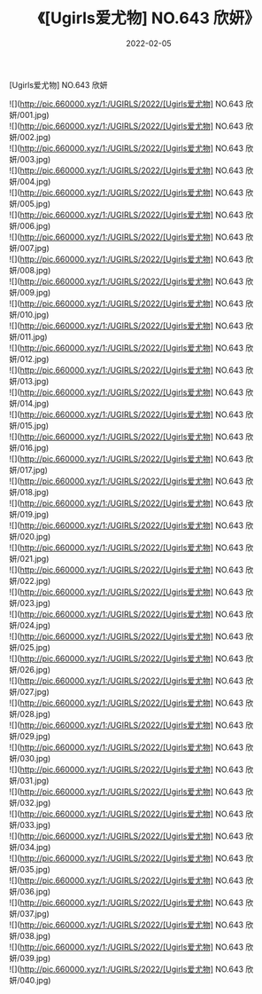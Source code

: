 ﻿---
layout: post
title:  《[Ugirls爱尤物] NO.643 欣妍》
date:   2022-02-05
img: http://pic.660000.xyz/1:/UGIRLS/2022/[Ugirls爱尤物] NO.643 欣妍/000.jpg
categories: [美女, 清纯, 唯美]
---

[Ugirls爱尤物] NO.643 欣妍

 ![](http://pic.660000.xyz/1:/UGIRLS/2022/[Ugirls爱尤物] NO.643 欣妍/001.jpg) <br>![](http://pic.660000.xyz/1:/UGIRLS/2022/[Ugirls爱尤物] NO.643 欣妍/002.jpg) <br>![](http://pic.660000.xyz/1:/UGIRLS/2022/[Ugirls爱尤物] NO.643 欣妍/003.jpg) <br>![](http://pic.660000.xyz/1:/UGIRLS/2022/[Ugirls爱尤物] NO.643 欣妍/004.jpg) <br>![](http://pic.660000.xyz/1:/UGIRLS/2022/[Ugirls爱尤物] NO.643 欣妍/005.jpg) <br>![](http://pic.660000.xyz/1:/UGIRLS/2022/[Ugirls爱尤物] NO.643 欣妍/006.jpg) <br>![](http://pic.660000.xyz/1:/UGIRLS/2022/[Ugirls爱尤物] NO.643 欣妍/007.jpg) <br>![](http://pic.660000.xyz/1:/UGIRLS/2022/[Ugirls爱尤物] NO.643 欣妍/008.jpg) <br>![](http://pic.660000.xyz/1:/UGIRLS/2022/[Ugirls爱尤物] NO.643 欣妍/009.jpg) <br>![](http://pic.660000.xyz/1:/UGIRLS/2022/[Ugirls爱尤物] NO.643 欣妍/010.jpg) <br>![](http://pic.660000.xyz/1:/UGIRLS/2022/[Ugirls爱尤物] NO.643 欣妍/011.jpg) <br>![](http://pic.660000.xyz/1:/UGIRLS/2022/[Ugirls爱尤物] NO.643 欣妍/012.jpg) <br>![](http://pic.660000.xyz/1:/UGIRLS/2022/[Ugirls爱尤物] NO.643 欣妍/013.jpg) <br>![](http://pic.660000.xyz/1:/UGIRLS/2022/[Ugirls爱尤物] NO.643 欣妍/014.jpg) <br>![](http://pic.660000.xyz/1:/UGIRLS/2022/[Ugirls爱尤物] NO.643 欣妍/015.jpg) <br>![](http://pic.660000.xyz/1:/UGIRLS/2022/[Ugirls爱尤物] NO.643 欣妍/016.jpg) <br>![](http://pic.660000.xyz/1:/UGIRLS/2022/[Ugirls爱尤物] NO.643 欣妍/017.jpg) <br>![](http://pic.660000.xyz/1:/UGIRLS/2022/[Ugirls爱尤物] NO.643 欣妍/018.jpg) <br>![](http://pic.660000.xyz/1:/UGIRLS/2022/[Ugirls爱尤物] NO.643 欣妍/019.jpg) <br>![](http://pic.660000.xyz/1:/UGIRLS/2022/[Ugirls爱尤物] NO.643 欣妍/020.jpg) <br>![](http://pic.660000.xyz/1:/UGIRLS/2022/[Ugirls爱尤物] NO.643 欣妍/021.jpg) <br>![](http://pic.660000.xyz/1:/UGIRLS/2022/[Ugirls爱尤物] NO.643 欣妍/022.jpg) <br>![](http://pic.660000.xyz/1:/UGIRLS/2022/[Ugirls爱尤物] NO.643 欣妍/023.jpg) <br>![](http://pic.660000.xyz/1:/UGIRLS/2022/[Ugirls爱尤物] NO.643 欣妍/024.jpg) <br>![](http://pic.660000.xyz/1:/UGIRLS/2022/[Ugirls爱尤物] NO.643 欣妍/025.jpg) <br>![](http://pic.660000.xyz/1:/UGIRLS/2022/[Ugirls爱尤物] NO.643 欣妍/026.jpg) <br>![](http://pic.660000.xyz/1:/UGIRLS/2022/[Ugirls爱尤物] NO.643 欣妍/027.jpg) <br>![](http://pic.660000.xyz/1:/UGIRLS/2022/[Ugirls爱尤物] NO.643 欣妍/028.jpg) <br>![](http://pic.660000.xyz/1:/UGIRLS/2022/[Ugirls爱尤物] NO.643 欣妍/029.jpg) <br>![](http://pic.660000.xyz/1:/UGIRLS/2022/[Ugirls爱尤物] NO.643 欣妍/030.jpg) <br>![](http://pic.660000.xyz/1:/UGIRLS/2022/[Ugirls爱尤物] NO.643 欣妍/031.jpg) <br>![](http://pic.660000.xyz/1:/UGIRLS/2022/[Ugirls爱尤物] NO.643 欣妍/032.jpg) <br>![](http://pic.660000.xyz/1:/UGIRLS/2022/[Ugirls爱尤物] NO.643 欣妍/033.jpg) <br>![](http://pic.660000.xyz/1:/UGIRLS/2022/[Ugirls爱尤物] NO.643 欣妍/034.jpg) <br>![](http://pic.660000.xyz/1:/UGIRLS/2022/[Ugirls爱尤物] NO.643 欣妍/035.jpg) <br>![](http://pic.660000.xyz/1:/UGIRLS/2022/[Ugirls爱尤物] NO.643 欣妍/036.jpg) <br>![](http://pic.660000.xyz/1:/UGIRLS/2022/[Ugirls爱尤物] NO.643 欣妍/037.jpg) <br>![](http://pic.660000.xyz/1:/UGIRLS/2022/[Ugirls爱尤物] NO.643 欣妍/038.jpg) <br>![](http://pic.660000.xyz/1:/UGIRLS/2022/[Ugirls爱尤物] NO.643 欣妍/039.jpg) <br>![](http://pic.660000.xyz/1:/UGIRLS/2022/[Ugirls爱尤物] NO.643 欣妍/040.jpg) <br>